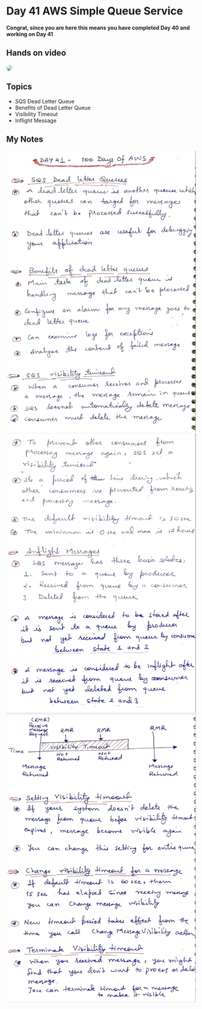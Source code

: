 # Day 41 AWS Simple Queue Service

**Congrat, since you are here this means you have completed Day 40 and working on Day 41**

## Hands on video
<a href="https://youtu.be/oUnuIQdcVS4">
<img src="https://i3.ytimg.com/vi/oUnuIQdcVS4/hqdefault.jpg" align="center" width="200" style="border-radius:40px" />
</a>

## Topics
  - SQS Dead Letter Queue
  - Benefits of Dead Letter Queue
  - Visibility Timeout
  - Inflight Message

## My Notes
  ![1](./images/c541cf263f598b2f15c0148ad3d4e8df7e09e4cb.jpeg)
  ![2](./images/b0d6f06d525c6e32b1115fc7e799bae727ce9cc9.jpeg)
  ![3](./images/2c4f808f06616e610e11090d0d9f4c923f07798a.jpeg)
